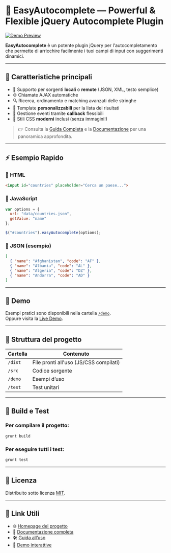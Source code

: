 # 🎯 EasyAutocomplete — Powerful & Flexible jQuery Autocomplete Plugin

[![Demo Preview](path-to-demo-image/EasyAutocomplete.gif)](https://link-to-live-demo.com)

**EasyAutocomplete** è un potente plugin jQuery per l'autocompletamento che permette di arricchire facilmente i tuoi campi di input con suggerimenti dinamici.

---

## 🚀 Caratteristiche principali

- 🔌 Supporto per sorgenti **locali** o **remote** (JSON, XML, testo semplice)
- ⚙️ Chiamate AJAX automatiche
- 🔍 Ricerca, ordinamento e matching avanzati delle stringhe
- 🧩 Template **personalizzabili** per la lista dei risultati
- 🔁 Gestione eventi tramite **callback** flessibili
- 🎨 Stili CSS **moderni** inclusi (senza immagini!)

> 👉 Consulta la [Guida Completa](#) e la [Documentazione](#) per una panoramica approfondita.

---

## ⚡ Esempio Rapido

### 🔸 HTML

```html
<input id="countries" placeholder="Cerca un paese...">
```

### 🔸 JavaScript

```javascript
var options = {
  url: "data/countries.json",
  getValue: "name"
};

$("#countries").easyAutocomplete(options);
```

### 🔸 JSON (esempio)

```json
[
  { "name": "Afghanistan", "code": "AF" },
  { "name": "Albania", "code": "AL" },
  { "name": "Algeria", "code": "DZ" },
  { "name": "Andorra", "code": "AD" }
]
```

---

## 🧪 Demo

Esempi pratici sono disponibili nella cartella [`/demo`](./demo).  
Oppure visita la [Live Demo](#).

---

## 📁 Struttura del progetto

| Cartella     | Contenuto                                      |
|--------------|------------------------------------------------|
| `/dist`      | File pronti all'uso (JS/CSS compilati)         |
| `/src`       | Codice sorgente                                |
| `/demo`      | Esempi d’uso                                   |
| `/test`      | Test unitari                                   |

---

## 🔧 Build e Test

### Per compilare il progetto:

```bash
grunt build
```

### Per eseguire tutti i test:

```bash
grunt test
```

---

## 📃 Licenza

Distribuito sotto licenza [MIT](https://github.com/pawelczak/EasyAutocomplete/blob/master/LICENSE.txt).

---

## 🔗 Link Utili

- 🌐 [Homepage del progetto](#)
- 📘 [Documentazione completa](#)
- 🛠️ [Guida all’uso](#)
- 🧪 [Demo interattive](#)
